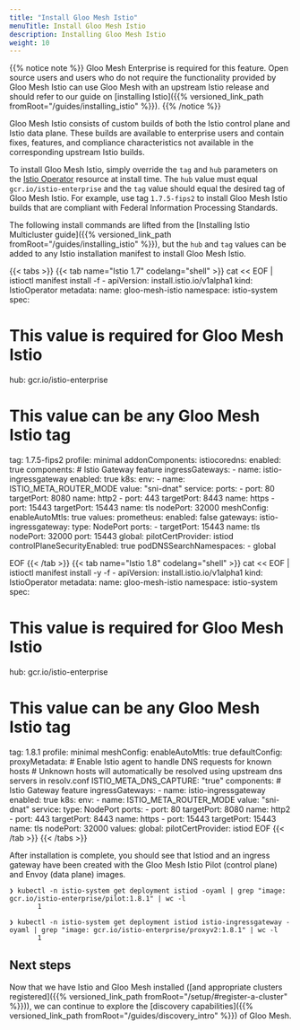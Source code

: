 ```yaml
---
title: "Install Gloo Mesh Istio"
menuTitle: Install Gloo Mesh Istio
description: Installing Gloo Mesh Istio
weight: 10
---
```


{{% notice note %}}
Gloo Mesh Enterprise is required for this feature. Open source users and users who do not require the functionality
provided by Gloo Mesh Istio can use Gloo Mesh with an upstream Istio release and should refer to our guide on [installing Istio]({{% versioned_link_path fromRoot="/guides/installing_istio" %}}).
{{% /notice %}}

Gloo Mesh Istio consists of custom builds of both the Istio control plane and Istio data plane. These builds are available to
enterprise users and contain fixes, features, and compliance characteristics not available in the corresponding upstream
Istio builds.

To install Gloo Mesh Istio, simply override the `tag` and `hub` parameters on the [Istio Operator](https://istio.io/latest/docs/reference/config/istio.operator.v1alpha1/)
resource at install time. The `hub` value must equal `gcr.io/istio-enterprise` and the `tag` value should equal the
desired tag of Gloo Mesh Istio. For example, use tag `1.7.5-fips2` to install Gloo Mesh Istio builds that are compliant
with Federal Information Processing Standards.

The following install commands are lifted from the [Installing Istio Multicluster guide]({{% versioned_link_path fromRoot="/guides/installing_istio" %}}),
but the `hub` and `tag` values can be added to any Istio installation manifest to install Gloo Mesh Istio.

{{< tabs >}}
{{< tab name="Istio 1.7" codelang="shell" >}}
cat << EOF | istioctl manifest install -f -
apiVersion: install.istio.io/v1alpha1
kind: IstioOperator
metadata:
  name: gloo-mesh-istio
  namespace: istio-system
spec:
  # This value is required for Gloo Mesh Istio
  hub: gcr.io/istio-enterprise
  # This value can be any Gloo Mesh Istio tag
  tag: 1.7.5-fips2
  profile: minimal
  addonComponents:
    istiocoredns:
      enabled: true
  components:
    # Istio Gateway feature
    ingressGateways:
      - name: istio-ingressgateway
        enabled: true
        k8s:
          env:
            - name: ISTIO_META_ROUTER_MODE
              value: "sni-dnat"
          service:
            ports:
              - port: 80
                targetPort: 8080
                name: http2
              - port: 443
                targetPort: 8443
                name: https
              - port: 15443
                targetPort: 15443
                name: tls
                nodePort: 32000
  meshConfig:
    enableAutoMtls: true
  values:
    prometheus:
      enabled: false
    gateways:
      istio-ingressgateway:
        type: NodePort
        ports:
          - targetPort: 15443
            name: tls
            nodePort: 32000
            port: 15443
    global:
      pilotCertProvider: istiod
      controlPlaneSecurityEnabled: true
      podDNSSearchNamespaces:
        - global

EOF
{{< /tab >}}
{{< tab name="Istio 1.8" codelang="shell" >}}
cat << EOF | istioctl manifest install -y -f -
apiVersion: install.istio.io/v1alpha1
kind: IstioOperator
metadata:
  name: gloo-mesh-istio
  namespace: istio-system
spec:
  # This value is required for Gloo Mesh Istio
  hub: gcr.io/istio-enterprise
  # This value can be any Gloo Mesh Istio tag
  tag: 1.8.1
  profile: minimal
  meshConfig:
    enableAutoMtls: true
    defaultConfig:
      proxyMetadata:
        # Enable Istio agent to handle DNS requests for known hosts
        # Unknown hosts will automatically be resolved using upstream dns servers in resolv.conf
        ISTIO_META_DNS_CAPTURE: "true"
  components:
    # Istio Gateway feature
    ingressGateways:
    - name: istio-ingressgateway
      enabled: true
      k8s:
        env:
          - name: ISTIO_META_ROUTER_MODE
            value: "sni-dnat"
        service:
          type: NodePort
          ports:
            - port: 80
              targetPort: 8080
              name: http2
            - port: 443
              targetPort: 8443
              name: https
            - port: 15443
              targetPort: 15443
              name: tls
              nodePort: 32000
  values:
    global:
      pilotCertProvider: istiod
EOF
{{< /tab >}}
{{< /tabs >}}

After installation is complete, you should see that Istiod and an ingress gateway have been created with the Gloo Mesh Istio
Pilot (control plane) and Envoy (data plane) images.

```shell
❯ kubectl -n istio-system get deployment istiod -oyaml | grep "image: gcr.io/istio-enterprise/pilot:1.8.1" | wc -l
       1

❯ kubectl -n istio-system get deployment istiod istio-ingressgateway -oyaml | grep "image: gcr.io/istio-enterprise/proxyv2:1.8.1" | wc -l
       1
```

## Next steps

Now that we have Istio and Gloo Mesh installed ([and appropriate clusters registered]({{% versioned_link_path fromRoot="/setup/#register-a-cluster" %}})), we can continue to explore the [discovery capabilities]({{% versioned_link_path fromRoot="/guides/discovery_intro" %}}) of Gloo Mesh. 
